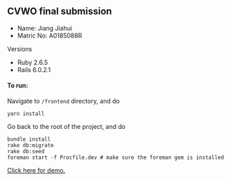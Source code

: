 ## CVWO final submission

- Name: Jiang Jiahui
- Matric No: A0185088R

Versions
- Ruby 2.6.5
- Rails 6.0.2.1

#### To run:

Navigate to `/frontend` directory, and do
```
yarn install
```

Go back to the root of the project, and do
```
bundle install
rake db:migrate
rake db:seed
foreman start -f Procfile.dev # make sure the foreman gem is installed
```

[Click here for demo.](https://todolist-jjiahui.herokuapp.com)